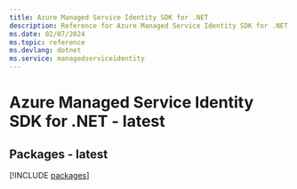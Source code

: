 ```yaml
---
title: Azure Managed Service Identity SDK for .NET
description: Reference for Azure Managed Service Identity SDK for .NET
ms.date: 02/07/2024
ms.topic: reference
ms.devlang: dotnet
ms.service: managedserviceidentity
---
```

# Azure Managed Service Identity SDK for .NET - latest
## Packages - latest
[!INCLUDE [packages](managed-service-identity-index.md)]